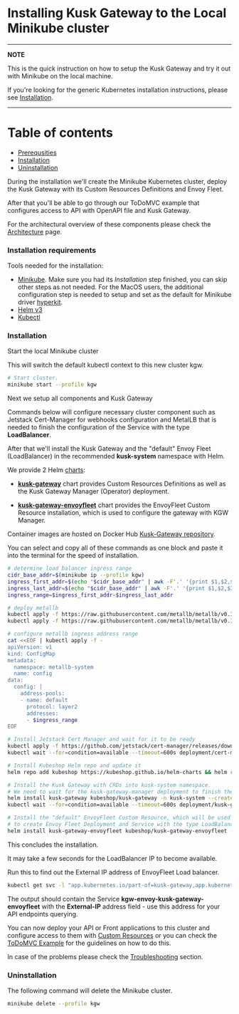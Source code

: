 # Installing Kusk Gateway to the Local Minikube cluster

---
**NOTE**

This is the quick instruction on how to setup the Kusk Gateway and try it out with Minikube on the local machine.

If you're looking for the generic Kubernetes installation instructions, please see [Installation](installation.md).

---

# Table of contents
- [Prerequsities](#prerequsities)
- [Installation](#installation)
- [Uninstallation](#uninstallation)

During the installation we'll create the Minikube Kubernetes cluster, deploy the Kusk Gateway with its Custom Resources Definitions and Envoy Fleet.

After that you'll be able to go through our ToDoMVC example that configures access to API with OpenAPI file and Kusk Gateway.

For the architectural overview of these components please check the [Architecture](arch.md) page.

### Installation requirements

Tools needed for the installation:

- [Minikube](https://minikube.sigs.k8s.io/docs/start/). Make sure you had its *Installation* step finished, you can skip other steps as not needed.
For the MacOS users, the additional configuration step is needed to setup and set as the default for Minikube driver [hyperkit](https://minikube.sigs.k8s.io/docs/drivers/hyperkit/).
- [Helm v3](https://helm.sh/docs/intro/install/)
- [Kubectl](https://kubernetes.io/docs/tasks/tools/)

### Installation

Start the local Minikube cluster

This will switch the default kubectl context to this new cluster kgw.

```sh
# Start cluster. 
minikube start --profile kgw

```

Next we setup all components and Kusk Gateway

Commands below will configure necessary cluster component such as Jetstack Cert-Manager for webhooks configuration and MetalLB that is needed to finish the configuration of the Service with the type **LoadBalancer**.

After that we'll install the Kusk Gateway and the "default" Envoy Fleet (LoadBalancer) in the recommended **kusk-system** namespace with Helm.

We provide 2 Helm [charts](https://github.com/kubeshop/helm-charts):

- **[kusk-gateway](https://github.com/kubeshop/helm-charts/tree/main/charts/kusk-gateway)** chart provides Custom Resources Definitions as well as the Kusk Gateway Manager (Operator) deployment.

- **[kusk-gateway-envoyfleet](https://github.com/kubeshop/helm-charts/tree/main/charts/kusk-gateway-envoyfleet)** chart provides the EnvoyFleet Custom Resource installation, which is used to configure the gateway with KGW Manager.

Container images are hosted on Docker Hub [Kusk-Gateway repository](https://hub.docker.com/r/kubeshop/kusk-gateway).

You can select and copy all of these commands as one block and paste it into the terminal for the speed of installation.

```sh
# determine load balancer ingress range
cidr_base_addr=$(minikube ip --profile kgw)
ingress_first_addr=$(echo "$cidr_base_addr" | awk -F'.' '{print $1,$2,$3,2}' OFS='.')
ingress_last_addr=$(echo "$cidr_base_addr" | awk -F'.' '{print $1,$2,$3,255}' OFS='.')
ingress_range=$ingress_first_addr-$ingress_last_addr

# deploy metallb
kubectl apply -f https://raw.githubusercontent.com/metallb/metallb/v0.11.0/manifests/namespace.yaml
kubectl apply -f https://raw.githubusercontent.com/metallb/metallb/v0.11.0/manifests/metallb.yaml

# configure metallb ingress address range
cat <<EOF | kubectl apply -f -
apiVersion: v1
kind: ConfigMap
metadata:
  namespace: metallb-system
  name: config
data:
  config: |
    address-pools:
    - name: default
      protocol: layer2
      addresses:
      - $ingress_range
EOF

# Install Jetstack Cert Manager and wait for it to be ready
kubectl apply -f https://github.com/jetstack/cert-manager/releases/download/v1.6.0/cert-manager.yaml &&\
kubectl wait --for=condition=available --timeout=600s deployment/cert-manager-webhook -n cert-manager

# Install Kubeshop Helm repo and update it
helm repo add kubeshop https://kubeshop.github.io/helm-charts && helm repo update

# Install the Kusk Gateway with CRDs into kusk-system namespace.
# We need to wait for the kusk-gateway-manager deployment to finish the setup for the next step.
helm install kusk-gateway kubeshop/kusk-gateway -n kusk-system --create-namespace &&\
kubectl wait --for=condition=available --timeout=600s deployment/kusk-gateway-manager -n kusk-system

# Install the "default" EnvoyFleet Custom Resource, which will be used by the Kusk Gateway
# to create Envoy Fleet Deployment and Service with the type LoadBalancer
helm install kusk-gateway-envoyfleet kubeshop/kusk-gateway-envoyfleet -n kusk-system

```

This concludes the installation.

It may take a few seconds for the LoadBalancer IP to become available.

Run this to find out the External IP address of EnvoyFleet Load balancer.

```sh
kubectl get svc -l "app.kubernetes.io/part-of=kusk-gateway,app.kubernetes.io/component=envoy-svc" --namespace kusk-system
```

The output should contain the Service **kgw-envoy-kusk-gateway-envoyfleet** with the **External-IP** address field - use this address for your API endpoints querying.

You can now deploy your API or Front applications to this cluster and configure access to them with [Custom Resources](customresources/index.md) or you can check the [ToDoMVC Example](todomvc.md) for the guidelines on how to do this.

In case of the problems please check the [Troubleshooting](troubleshooting.md) section.

### Uninstallation

The following command will delete the Minikube cluster.

```sh
minikube delete --profile kgw
```
